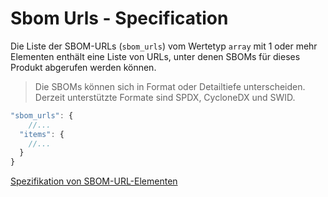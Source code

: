 # Sbom Urls - Specification

Die Liste der SBOM-URLs (`sbom_urls`) vom Wertetyp `array` mit 1 oder mehr Elementen enthält eine Liste von URLs, unter denen SBOMs für dieses Produkt abgerufen werden können.

> Die SBOMs können sich in Format oder Detailtiefe unterscheiden. Derzeit unterstützte Formate sind SPDX, CycloneDX und SWID.

```javascript
"sbom_urls": {
    //...
  "items": {
    //...
  }
}
```

[Spezifikation von SBOM-URL-Elementen](types/full_product_name/product_identification_helper/sbom_urls/sbom_url-spec.de.md)
